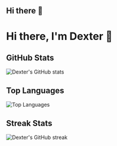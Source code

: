 ## Hi there 👋

<!--
**dexter660/dexter660** is a ✨ _special_ ✨ repository because its `README.md` (this file) appears on your GitHub profile.

Here are some ideas to get you started:

- 🔭 I’m currently working on ...
- 🌱 I’m currently learning ...
- 👯 I’m looking to collaborate on ...
- 🤔 I’m looking for help with ...
- 💬 Ask me about ...
- 📫 How to reach me: ...
- 😄 Pronouns: ...
- ⚡ Fun fact: ...
-->
# Hi there, I'm Dexter 👋

## GitHub Stats

![Dexter's GitHub stats](https://github-readme-stats.vercel.app/api?username=dexter660&show_icons=true&theme=radical)

## Top Languages

![Top Languages](https://github-readme-stats.vercel.app/api/top-langs/?username=dexter660&layout=compact&theme=radical)

## Streak Stats

![Dexter's GitHub streak](https://github-readme-streak-stats.herokuapp.com/?user=dexter660&theme=radical)

